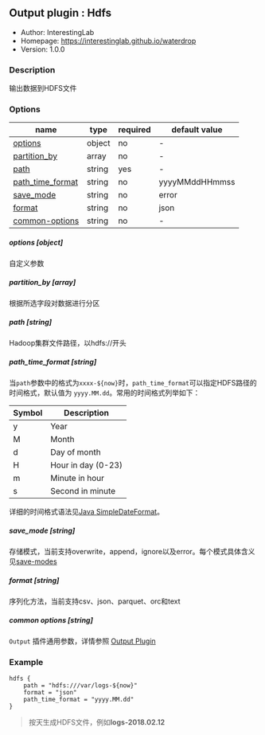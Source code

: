 ## Output plugin : Hdfs

* Author: InterestingLab
* Homepage: https://interestinglab.github.io/waterdrop
* Version: 1.0.0

### Description

输出数据到HDFS文件

### Options

| name | type | required | default value |
| --- | --- | --- | --- |
| [options](#options-object) | object | no | - |
| [partition_by](#partition_by-array) | array | no | - |
| [path](#path-string) | string | yes | - |
| [path_time_format](#path_time_format-string) | string | no | yyyyMMddHHmmss |
| [save_mode](#save_mode-string) | string | no | error |
| [format](#format-string) | string | no | json |
| [common-options](#common-options-string)| string | no | - |


##### options [object]

自定义参数

##### partition_by [array]

根据所选字段对数据进行分区

##### path [string]

Hadoop集群文件路径，以hdfs://开头

##### path_time_format [string]

当`path`参数中的格式为`xxxx-${now}`时，`path_time_format`可以指定HDFS路径的时间格式，默认值为 `yyyy.MM.dd`。常用的时间格式列举如下：

| Symbol | Description |
| --- | --- |
| y | Year |
| M | Month |
| d | Day of month |
| H | Hour in day (0-23) |
| m | Minute in hour |
| s | Second in minute |

详细的时间格式语法见[Java SimpleDateFormat](https://docs.oracle.com/javase/tutorial/i18n/format/simpleDateFormat.html)。

##### save_mode [string]

存储模式，当前支持overwrite，append，ignore以及error。每个模式具体含义见[save-modes](http://spark.apache.org/docs/2.2.0/sql-programming-guide.html#save-modes)

##### format [string]

序列化方法，当前支持csv、json、parquet、orc和text

##### common options [string]

`Output` 插件通用参数，详情参照 [Output Plugin](/zh-cn/v1/configuration/output-plugin)


### Example

```
hdfs {
    path = "hdfs:///var/logs-${now}"
    format = "json"
    path_time_format = "yyyy.MM.dd"
}
```

> 按天生成HDFS文件，例如**logs-2018.02.12**

